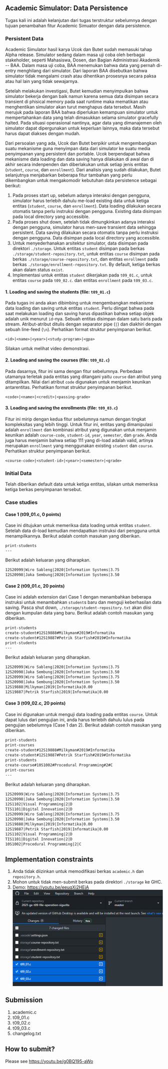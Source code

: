 ## Academic Simulator: Data Persistence
Tugas kali ini adalah kelanjutan dari tugas terstruktur sebelumnya dengan tujuan penambahan fitur Academic Simuator dengan data persistence.

### Persistent Data
Academic Simulator hasil karya Ucok dan Butet sudah memasuki tahap Alpha release. Simulator sedang dalam masa uji coba oleh berbagai stakeholder, seperti Mahasiswa, Dosen, dan Bagian Administrasi Akademik -- BAA. Dalam masa uji coba, BAA menemukan bahwa data yang pernah di-entry menghilang dari simulator. Dari laporan BAA disebutkan bahwa simulator tidak mengalami crash atau dihentikan prosesnya secara paksa atau hal lain yang tidak sewajarnya.

Setelah melakukan investigasi, Butet kemudian menyimpulkan bahwa simulator bekerja dengan baik namun karena semua data disimpan secara transient di phisical memory pada saat runtime maka mematikan atau menghentikan simulator akan turut menghapus data tersebut. Masih merujuk pada laporan BAA bahwa diperlukan kemampuan simulator untuk mempertahankan data yang telah dimasukkan selama simulator gracefully halted. Pada situasi operasional nantinya, agar data yang dimanajemen oleh simulator dapat dipergunakan untuk keperluan lainnya, maka data tersebut harus dapat diakses dengan mudah.

Dari persoalan yang ada, Ucok dan Butet berpikir untuk mengembangkan suatu mekanisme guna menyimpan data dari simulator ke suatu media penyimpanan yang persistent dan portable. Ucok berpendapat bahwa mekanisme data loading dan data saving hanya dilakukan di awal dan di akhir secara indenpenden dan diberlakukan untuk setiap jenis entitas (```student```, ```course```, dan ```enrollment```). Dari analisis yang sudah dilakukan, Butet selanjutnya menjabarkan beberapa fitur tambahan yang perlu dikembangkan untuk mengakomodir kebutuhan data persistence sebagai berikut:
1. Pada proses start up, sebelum adanya interaksi dengan pengguna, simulator harus terlebih dahulu me-load existing data untuk ketiga entitas (```student```, ```course```, dan ```enrollment```). Data loading dilakukan secara otomatis tanpa perlu instruksi dengan pengguna. Existing data disimpan pada local directory yang accessible.
2. Pada proses shut down, setelah tidak dimungkinkan adanya interaksi dengan pengguna, simulator harus men-save transient data sehingga persistent. Data saving dilakukan secara otomatis tanpa perlu instruksi dengan pengguna. Data disimpan pada local directory yang accessible.
3. Untuk menyederhanakan arsitektur simulator, data disimpan pada direktori ```./storage```. Untuk entitas ```student``` disimpan pada berkas ```./storage/student-repository.txt```, untuk entitas ```course``` disimpan pada berkas ```./storage/course-repository.txt```, dan entitas ```enrollment``` pada berkas ```./storage/enrollment-repository.txt```. By default, ketiga berkas akan dalam status ```exist```.
4. Implementasi untuk entitas ```student``` dikerjakan pada ```t09_01.c```, untuk entitas ```course``` pada ```t09_02.c```. dan entitas ```enrollment``` pada ```t09_03.c```.

#### 1. Loading and saving the students (file: ```t09_01.c```)
Pada tugas ini anda akan dibimbing untuk mengembangkan mekanisme data loading dan saving untuk entitas ```student```. Perlu diingat bahwa pada saat melakukan loading dan saving harus dipastikan bahwa setiap objek adalah unik menurut ```id```-nya. Sebuah entitas disimpan dalam satu baris pada stream. Atribut-atribut ditulis dengan separator pipe (```|```) dan diakhiri dengan sebuah line-feed (```\n```). Perhatikan format struktur penyimpanan berikut.
```
<id>|<name>|<year>|<study-program>|<gpa>

```
Silakan untuk melihat video demonstrasi.

#### 2. Loading and saving the courses (file: ```t09_02.c```)
Pada dasarnya, fitur ini sama dengan fitur sebelumnya. Perbedaan utamanya terletak pada entitas yang ditangani yaitu ```course``` dan atribut yang ditampilkan. Nilai dari atribut ```code``` digunakan untuk menjamin keunikan antarentitas. Perhatikan format struktur penyimpanan berikut.
```
<code>|<name>|<credit>|<passing-grade>

```

#### 3. Loading and saving the enrollments (file: ```t09_03.c```)
Fitur ini mirip dengan kedua fitur sebelumnya namun dengan tingkat kompleksitas yang lebih tinggi. Untuk fitur ini, entitas yang dimanipulasi adalah ```enrollment``` dan kombinasi atribut yang digunakan untuk menjamin keunikan adalah ```course-code```, ```student-id```, ```year```, ```semester```, dan ```grade```. Anda juga harus menjamin bahwa setiap 111 yang di-load adalah valid, artinya merupakan ```enrollment``` yang menggunakan existing ```student``` dan ```course```. Perhatikan struktur penyimpanan berikut.
```
<course-code>|<student-id>|<year>|<semester>|<grade>

```
### Initial Data
Telah diberikan default data untuk ketiga entitas, silakan untuk memeriksa ketiga berkas penyimpanan tersebut.

### Case studies
#### Case 1 (t09_01.c, 0 points)
Case ini ditujukan untuk memeriksa data loading untuk entitas ```student```. Setelah data di-load kemudian mendapatkan instruksi dari pengguna untuk menampilkannya. Berikut adalah contoh masukan yang diberikan.
```
print-students
---

```
Berikut adalah keluaran yang diharapkan.
```
12S20999|Wiro Sableng|2020|Information Systems|3.75
12S20998|Jaka Sembung|2020|Information Systems|3.50

```
#### Case 2 (t09_01.c, 20 points)
Case ini adalah extension dari Case 1 dengan menambahkan beberapa instruksi untuk menambahkan ```student```s baru dan menguji keberhasilan data saving. Pasca shut down, ```./storage/student-repository.txt``` akan diisi dengan kumpulan data yang baru. Berikut adalah contoh masukan yang diberikan.
```
print-students
create-student#12S19888#Milkyman#2019#Informatika
create-student#12S19887#Petrik Starfish#2019#Informatika
print-students
---

```
Berikut adalah keluaran yang diharapkan.
```
12S20999|Wiro Sableng|2020|Information Systems|3.75
12S20998|Jaka Sembung|2020|Information Systems|3.50
12S20999|Wiro Sableng|2020|Information Systems|3.75
12S20998|Jaka Sembung|2020|Information Systems|3.50
12S19888|Milkyman|2019|Informatika|0.00
12S19887|Petrik Starfish|2019|Informatika|0.00

```
#### Case 3 (t09_02.c, 20 points)
Case ini digunakan untuk menguji data loading pada entitas ```course```. Untuk dapat lulus dari pengujian ini, anda harus terlebih dahulu lulus pada pengujian sebelumnya (Case 1 dan 2). Berikut adalah contoh masukan yang diberikan.
```
print-students
print-courses
create-student#12S19888#Milkyman#2019#Informatika
create-student#12S19887#Petrik Starfish#2019#Informatika
print-students
create-course#10S1002#Procedural Programming#2#C
print-courses
---

```
Berikut adalah keluaran yang diharapkan.
```
12S20999|Wiro Sableng|2020|Information Systems|3.75
12S20998|Jaka Sembung|2020|Information Systems|3.50
12S1102|Visual Programming|2|D
TIS1101|Digital Innovation|2|D
12S20999|Wiro Sableng|2020|Information Systems|3.75
12S20998|Jaka Sembung|2020|Information Systems|3.50
12S19888|Milkyman|2019|Informatika|0.00
12S19887|Petrik Starfish|2019|Informatika|0.00
12S1102|Visual Programming|2|D
TIS1101|Digital Innovation|2|D
10S1002|Procedural Programming|2|C

```

## Implementation constraints
1. Anda tidak diizinkan untuk memodifikasi berkas ```academic.h``` dan ```repository.h```.
2. Mohon untuk tidak men-submit berkas pada direktori ```./storage``` ke GHC.
3. Demo: https://youtu.be/eeuqXi2HEjA
![DO NOT commit any repository file](images/do-not-commit-any-repository-file.jpg)

## Submission
1. academic.c
2. t09_01.c
3. t09_02.c
4. t09_03.c
5. changelog.txt

## How to submit?
Please see https://youtu.be/g0BQ195-aWo